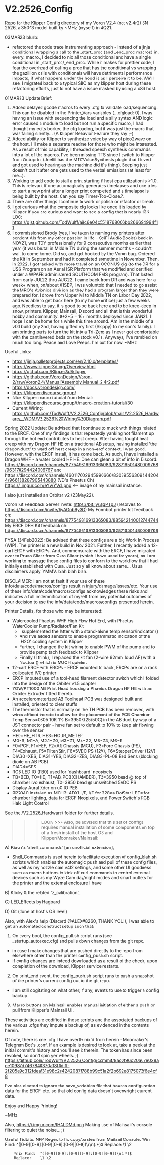 # V2.2526_Config
Repo for the Klipper Config directory of my Voron V2.4 (not v2.4r2) SN 2526, a 350^3 model built by ~MHz (myself) in 4Q21.

03MAR23 blurb:

-	refactored the code trace instrumenting approach - instead of a jinja
	conditional wrapping a call to the _start_proc (and _end_proc macros)
	in. every. macro., I decided to nix all those conditional and have a
	single conditional in _start_proc/_end_proc.  While it makes for prettier code,
	I fear the overhead of calling a proc that has the conditional vs wrapping the
	gazillion calls with conditionals will have detrimental performance impacts,
	if what happens under the hood is as I perceive it to be.  We'll see.
	I migrated back to a typical SBC as my klipper host during these refactoring
	efforts, just to not have a issue masked by using a x86 host.

01MAR23 Update Brief:
1)	Added delayed gcode macros to every .cfg to validate load/sequencing.
	This can be disabled in the Printer_Vars variables (...cfgload: 0).
	I was having an issue with sequencing the load and a silly syntax AND
	logic error caused a module to load but not run a specific macro, I had
	thought my edits borked the cfg loading, but it was just the macro that
	was failing silently... (A Klipper Behavior Feature they say ;-)
2)	Added ability for Klipper to synthesize voice by way of pico2wave on the
	host.  I'll make a separate readme for those who might be interested.  As
	a result of this capability, I threaded speech synthesis commands into a
	lot of the macros.  I've been missing TTS since I switch to Klipper from
	Octoprint (Jneliii has the M117VoiceSynthesis plugin that I loved and got
	used to hearing as the machine did it's thing).  Beeping just doesn't cut
	it after one gets used to the verbal emissions (at least for me...).
3)	Working to add code to stall a print starting if host cpu utilization is
	\>1.0.  This is relevant if one automagically generates timelapses and one
	tries to start a new print after a longer print completed and a timelapse
	is being built by the host.  Can you say Timer-Too-Close.?.
4)	There are other things I continue to work or polish or refactor or break.
5)	I got curious what the composite cfg looks like once it is loaded by Klipper
	If you are curious and want to see a config that is nearly 13K LOC:
	https://gist.github.com/TodWulff/a8c6e04c5518768006bb266694994f11
6)	I commissioned Brody (yes, I've taken to naming my printers after sentient
	AIs from my other passion in life - SciFi Audio Books) back in NOV21, was
	TDY professionally for 9 consecutive months earlier that year (it was brutal
	in Middle TN during the summer months - couldn't wait to come home.  Did so,
	and got hooked by the Voron bug.  Ordered the Kit in September and had it
	completed sometime in November.  Then, in 2022, I got tasked with more travel
	on an OCONUS gig (to the DR for a USG Program on an Aerial ISR Platform that
	we modified and certified under a WPAFB administered SOUTHCOM FMS program).
	That lasted from early JUL22 thru AUG22.  I came back from DR and was here for
	a week+ when, on/about 01SEP, I was voluntold that I needed to go assist the
	MRO's Avionics division as they had a program larger than they were prepared for.
	I drove from Upper MI to Middle TN on Labor Day 2022, and was able to get back
	here (to my home orifice) just a few weeks ago.  Needless to say, it is good
	to be back here and to be knee-deep in snow, printers, Klipper, Mainsail, Discord
	and all that is this wonderful hobby and community. 9+2+5 = 16+ months deployed
	since JAN21. I hope I can be home for a while this time around. Am in the middle
	of a v0.1 build (my 2nd, having gifted my first (Skippy) to my son's family).
	I am printing parts to turn the kit into a Tri-Zero as I never got comfortable
	with the cantilevered beds on the stock v0.1s.  Anyways, I've rambled on much
	too long.  Peace and Love Peeps.  I'm out for now.  ~MHz

Useful Links:
- https://jinja.palletsprojects.com/en/2.10.x/templates/
- https://www.klipper3d.org/Overview.html
- https://github.com/Klipper3d/klipper
- https://github.com/VoronDesign/Voron-2/raw/Voron2.4/Manual/Assembly_Manual_2.4r2.pdf
- https://docs.vorondesign.com/
- https://klipper.discourse.group/
- Nice Klipper macro tutorial from Mental: https://klipper.discourse.group/t/macro-creation-tutorial/30
- Current Wiring: https://github.com/TodWulff/V2.2526_Config/blob/main/V2.2526_Hardware/__WDM/V2.2526%20Wiring%20Diagram.pdf

Spring 2022 Update:  Be advised that I continue to muck with things related to the ERCF.  One of my findings
is that repeatedly yanking hot filament up through the hot end contributes to heat creep.  After having
fought heat creep with my Dragon HF HE on a traditional AB setup, having installed 'the dragon duct' to
ward off heat creep in a non-ercf context, I was good.  However, with the ERCF install, it has come back.
As such, I have installed a Dragon WHF - a water cooled HF HE.  One can glean a bit of info in Discord:
https://discord.com/channels/877549316913365083/928716501480009768/963178294424006767 and
https://discord.com/channels/460117602945990666/830395563094442044/966138287905443880 (VD's Phaetus Ch)
https://i.imgur.com/eYwYVdl.png <-- image of my mainsail instance.

I also just installed an Orbiter v2 (23May22).

Voron Kit Feedback Server Invite:  https://bit.ly/3igPTpJ (resolves to https://discord.com/invite/RyAGnb9y3G)
My Formbot printer kit feedback ch: https://discord.com/channels/877549316913365083/885942140012744744
My ERCF DFH Kit feedback ch: https://discord.com/channels/877549316913365083/928716501480009768

FYSA (24Feb2022):  Be advised that these configs are a big Work In Process (WIP).  The printer is a new
build in Nov 2021.  Further, I recently added a 12-cart ERCF with ERCPs.  And, commensurate with the ERCF,
I have migrated over to Prusa Slicer from Cura Slicer (which I have used for years), so I am working to
massage these config files to conform to the workflow that I had initially established with Cura.  Just
so y'all know about same...  Usual disclaimers apply.  YMMV.  blah blah blah.

DISCLAIMER:  I am not at fault if your use of these info/data/code/macros/configs result in injury/damage/issues/etc.
Your use of these info/data/code/macros/configs acknowledges these risks and indicates a full imdemnification
of myself from any potential outcomes of your decision to use the info/data/code/macros/configs presented herein.

Printer Details, for those who may be interested:
- Watercooled Phaetus WHF High Flow Hot End, with Phaetus WaterCooler Pump/Radiator/Fan Kit
  - I supplemented the latter with a stand-alone temp sensor/indicator ()
  - And I've added sensors to enable programmatic indication of the 'H2O' cooling system in Klipper
  - Further, I changed the kit wiring to enable PWM of the pump and to provide pump tach feedback to Klipper
  - Finally (I think), I replaced the kit fan (2-wire 92mm, loud AF) with a Noctua () which is MUCH quieter.
- 12-cart ERCF with ERCPs - ERCF mounted to back, ERCPs are on a rack collocated IVO printer
- ERCP imputed use of a tool-head filament detector switch which I folded into the design of the
  Orbiter v1.5 adapter
- 7OW/PT1000 AB Print Head housing a Phaetus Dragon HF HE with an Orbiter Extruder fitted thereto.
- An accelerometerized AB Toolhead PCB was designed, built and installed, oriented to clear stuffs
- The thermistor that is normally on the TH PCB has been removed, with wires affixed thereto to allow for the placement of the PCB Chamber Temp Sens=0805 10K 1% B=3950K(25/50C) in the AB duct by way of a JST connector pair - have fan set to default to 10% to keep air flowing over the sensor
- HE0=HE_HTR, HE3=HOUR_METER
- M0=B, M1=A, M2.1=Z0, M3=Z1, M4=Z2, M5=Z3, M6=E
- F0=PCF, F1=HEF, F2=Aft Chassis (MCU), F3=Fore Chassis (PS), F4=Exhaust, F5=Filter/Stir, F6=5VDC PS (12V), F6=StepperDriver (12V)
- DIAG0=XES, DIAG1=YES, DIAG2=ZES, DIAG3=PL-08 Bed Sens (blocking diode on AB PCB)
- DIAG4=SFS
- RGB LED IO (PB0) used for 'dashboard' neopixels
- TB=BED, T0=HE, T1=AB_PCB(CHAMBER), T2=3950 bead @ top of chamber ivo exhaust, T3=3950 bead @ unswitched 5VDC PS
- Display Aural Xdcr on uC IO PE8
- RP2040 installed as MCU2:  ADXL I/F, I/F for 228ea DotStar LEDs for chamber lighting, data for ERCF Neopixels, and Power Switch's RGB Halo Light Control

See the /V2.2526_Hardware/ folder for further details.

>>> LOOK >>> Also, be advised that this set of configs requires manual installation of some components on top of a fresh install of the host OS and Klipper/Moonraker/Mainsail:

A) Kiauh's 'shell_commands' [an unofficial extension],
  - Shell_Commands is used herein to facilitate execution of config_blah.sh scripts which enables the automagic push and pull of these config files, as well as my nozzle cam v4l2 settings, and some other UI goodness such as macro buttons to kick off curl commands to control external devices such as my Wyze Cam day/night modes and smart outlets for the printer and the external enclosure I have.

B) Klicky & the related 'z_calibration',

C) LED_Effects by Hagbard

D) Git (done at host's OS level)

Also, with Alex's help (Discord @ALEX#8260, THANK YOU!), I was able to get an automated construct setup such that:

1) On every boot, the config_pull.sh script runs (see _startup_autoexec.cfg) and pulls down changes from the git repo.
  - in case I make changes that are pushed directly to the repo from elsewhere other than the printer config_push.sh script.
  - If config changes are indeed downloaded as a result of the check, upon completion of the download, Klipper service restarts.

2) On print_end event, the config_push.sh script runs to push a snapshot of the printer's current config out to the git repo.
  - I am still cogitating on what other, if any, events to use to trigger a config backup.

3) Macro buttons on Mainsail enables manual initiation of either a push or pull from Klipper's Mainsail UI.

These activities are codified in those scripts and the associated backups of the various .cfgs they impute a backup of, as evidenced in the contents herein.

Of note, there is one .cfg I have overtly nix'd from herein - Moonraker's Telegram Bot's .conf.  If an example is desired to look at, take a peek at the initial commit's history and you'll see it therein.  The token has since been revoked, so don't spin yer wheels. ;)
https://github.com/TodWulff/V2.2526_Config/commit/8ac0f96c20a67e028ace10987d7467840370a18f#diff-2f205e9c312fdeaf31e98c2e4242087f788b99c51a2f2b692e8175073f6e4cf8

I've also elected to ignore the save_variables file that houses configuration data for the ERCF, etc. so that old config data doesn't overwright current data.

Enjoy and Happy Printing!

~MHz

Also, https://i.imgur.com/IHALDMd.png  Making use of Mainsail's console filtering to quiet the noise... ;)

Useful Tidbits:
	NPP Regex to fix copy/pastes from Mailsail Console:
		Win Find:  ^([0-9][0-9]:[0-9][0-9]:[0-9][0-9])\r\n(.*)$
		Replace:   \1 \2

		*nix Find:  ^([0-9][0-9]:[0-9][0-9]:[0-9][0-9])\n(.*)$
		Replace:    \1 \2

